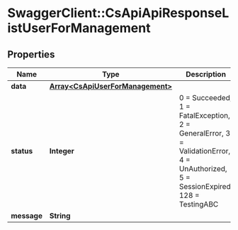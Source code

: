 # SwaggerClient::CsApiApiResponseListUserForManagement

## Properties
Name | Type | Description | Notes
------------ | ------------- | ------------- | -------------
**data** | [**Array&lt;CsApiUserForManagement&gt;**](CsApiUserForManagement.md) |  | [optional] 
**status** | **Integer** | 0 &#x3D; Succeeded, 1 &#x3D; FatalException, 2 &#x3D; GeneralError, 3 &#x3D; ValidationError, 4 &#x3D; UnAuthorized, 5 &#x3D; SessionExpired, 128 &#x3D; TestingABC | [optional] 
**message** | **String** |  | [optional] 


